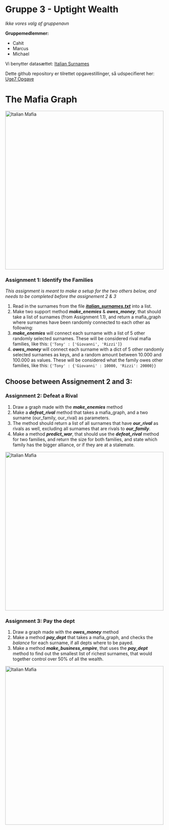 # Gruppe 3 - Uptight Wealth
*Ikke vores valg af gruppenavn*

**Gruppemedlemmer:**
- Cahit
- Marcus
- Michael

Vi benytter datasættet: [Italian Surnames](https://raw.githubusercontent.com/Micniks/Python-Week9-Group-3-Assignments/main/italian_surnames.txt)

Dette github repository er tilrettet opgavestillinger, så udspecifieret her: [Uge7 Opgave](https://docs.google.com/document/d/1ojSiBWwLo4-Rc7763vx6aVEYdNluATOMja9qqk4dodU/edit#) 


# The Mafia Graph

<img src="https://media.thenationaldigest.com/wp-content/uploads/2019/12/02113803/Italian-Mafia-400x400-1.jpg" alt="Italian Mafia" width="500px">

### Assignment 1: Identify the Families
*This assignment is meant to make a setup for the two others below, and needs to be completed before the assignement 2 & 3*
1. Read in the surnames from the file ***[italian_surnames.txt](https://raw.githubusercontent.com/Micniks/Python-Week9-Group-3-Assignments/main/italian_surnames.txt)*** into a list.
2. Make two support method ***make_enemies*** & ***owes_money***, that should take a list of surnames (from Assignment 1.1), and return a mafia_graph where surnames have been randomly connected to each other as following:
3. ***make_enemies*** will connect each surname with a list of 5 other randomly selected surnames. These will be considered rival mafia families, like this:
`{'Tony' : ['Giovanni', 'Rizzi']}`
4. ***owes_money*** will connect each surname with a dict of 5 other randomly selected surnames as keys, and a random amount between 10.000 and 100.000 as values. These will be considered what the family owes other families, like this:
`{'Tony' : {'Giovanni' : 10000, 'Rizzi': 20000}}`

## Choose between Assignement 2 and 3:

### Assignment 2: Defeat a Rival
1. Draw a graph made with the ***make_enemies*** method
2. Make a ***defeat_rival*** method that takes a mafia_graph, and a two surname (our_family, our_rival) as parameters.
3. The method should return a list of all surnames that have ***our_rival*** as rivals as well, excluding all surnames that are rivals to ***our_family***.
4. Make a method ***predict_war***, that should use the ***defeat_rival*** method for two families, and return the size for both families, and state which family has the bigger alliance, or if they are at a stalemate.

<img src="https://i.pinimg.com/originals/e0/cc/1d/e0cc1dce1fb78bbe2e18e59a8fb2b441.jpg" alt="Italian Mafia" width="500px">


### Assignment 3: Pay the dept
1. Draw a graph made with the ***owes_money*** method
2. Make a method ***pay_dept*** that takes a mafia_graph, and checks the *balance* for each surname, if all depts where to be payed.
3. Make a method ***make_business_empire***, that uses the ***pay_dept*** method to find out the smallest list of richest surnames, that would together control over 50% of all the wealth.

<img src="https://www.nationalcrimesyndicate.com/wp-content/uploads/2020/01/winnings-777x437.jpg" alt="Italian Mafia" width="500px">
